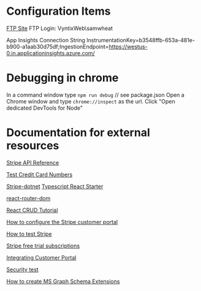﻿
# Configuration Items
[FTP Site](ftp://waws-prod-mwh-047.ftp.azurewebsites.windows.net/site/wwwroot)
FTP Login: VyntixWeb\samwheat

App Insights Connection String
InstrumentationKey=b3548ffb-653a-481e-b900-a1aab30d75df;IngestionEndpoint=https://westus-0.in.applicationinsights.azure.com/


# Debugging in chrome
In a command window type `npm run debug` // see package.json
Open a Chrome window and type `chrome://inspect` as the url.
Click "Open dedicated DevTools for Node"

# Documentation for external resources
[Stripe API Reference](https://stripe.com/docs/api)

[Test Credit Card Numbers](https://stripe.com/docs/testing)

[Stripe-dotnet](https://github.com/stripe/stripe-dotnet)
[Typescript React Starter](https://github.com/Microsoft/TypeScript-React-Starter#typescript-react-starter)

[react-router-dom](https://reactrouter.com/web/guides/quick-start)

[React CRUD Tutorial](https://www.taniarascia.com/crud-app-in-react-with-hooks/)

[How to configure the Stripe customer portal](https://stripe.com/docs/billing/subscriptions/integrating-customer-portal)

[How to test Stripe](https://stripe.com/docs/billing/testing)

[Stripe free trial subscriptions](https://stripe.com/docs/billing/subscriptions/trials)

[Integrating Customer Portal](https://stripe.com/docs/billing/subscriptions/integrating-customer-portal#redirect)

[Security test](https://www.immuniweb.com/free/)

[How to create MS Graph Schema Extensions](https://docs.microsoft.com/en-us/graph/api/schemaextension-post-schemaextensions?view=graph-rest-1.0&tabs=csharp)




